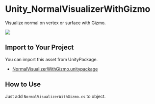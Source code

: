 # Unity_NormalVisualizerWithGizmo

Visualize normal on vertex or surface with Gizmo.

![](https://github.com/XJINE/Unity_NormalVisualizerWithGizmo/blob/master/screenshot.png)

## Import to Your Project

You can import this asset from UnityPackage.

- [NormalVisualizerWithGizmo.unitypackage](https://github.com/XJINE/NormalVisualizerWithGizmo/blob/master/NormalVisualizerWithGizmo.unitypackage)

## How to Use

Just add ``NormalVisualizerWithGizmo.cs`` to object.